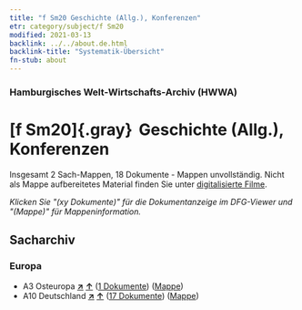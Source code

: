 ```yaml
---
title: "f Sm20 Geschichte (Allg.), Konferenzen"
etr: category/subject/f Sm20
modified: 2021-03-13
backlink: ../../about.de.html
backlink-title: "Systematik-Übersicht"
fn-stub: about
---
```


### Hamburgisches Welt-Wirtschafts-Archiv (HWWA)
# [f Sm20]{.gray}&#8201; Geschichte (Allg.), Konferenzen&#160; 




Insgesamt 2 Sach-Mappen, 18 Dokumente - Mappen unvollständig.
Nicht als Mappe aufbereitetes Material finden Sie unter [digitalisierte Filme](/film/h1_sh).

_Klicken Sie "(xy Dokumente)" für die Dokumentanzeige im DFG-Viewer und "(Mappe)" für Mappeninformation._

## Sacharchiv




### Europa

- A3 Osteuropa [**&nearr;**](../../../geo/i/140896/about.de.html "Osteuropa (alle Mappen)") [**&uarr;**](../../../geo/about.de.html#A3 "Ländersystematik") (<a href="https://pm20.zbw.eu/dfgview/sh/140896,150592" title="über: Osteuropa : Geschichte (Allg.), Konferenzen" target="_blank">1 Dokumente</a>) ([Mappe](../../../../folder/sh/1408xx/140896/1505xx/150592/about.de.html))
- A10 Deutschland [**&nearr;**](../../../geo/i/126128/about.de.html "Deutschland (alle Mappen)") [**&uarr;**](../../../geo/about.de.html#A10 "Ländersystematik") (<a href="https://pm20.zbw.eu/dfgview/sh/126128,150592" title="über: Deutschland : Geschichte (Allg.), Konferenzen" target="_blank">17 Dokumente</a>) ([Mappe](../../../../folder/sh/1261xx/126128/1505xx/150592/about.de.html))


